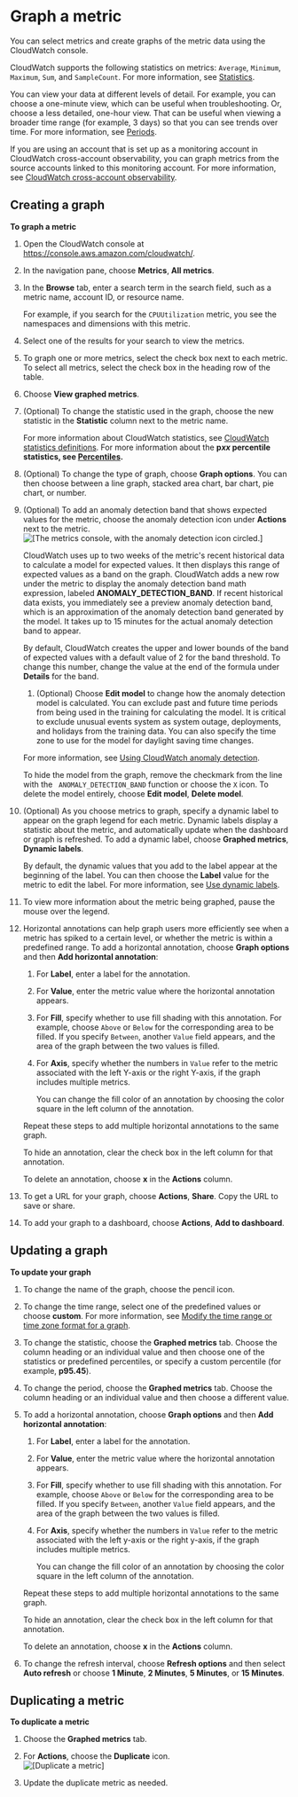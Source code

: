 # Graph a metric<a name="graph_a_metric"></a>

You can select metrics and create graphs of the metric data using the CloudWatch console\.

CloudWatch supports the following statistics on metrics: `Average`, `Minimum`, `Maximum`, `Sum`, and `SampleCount`\. For more information, see [Statistics](cloudwatch_concepts.md#Statistic)\.

You can view your data at different levels of detail\. For example, you can choose a one\-minute view, which can be useful when troubleshooting\. Or, choose a less detailed, one\-hour view\. That can be useful when viewing a broader time range \(for example, 3 days\) so that you can see trends over time\. For more information, see [Periods](cloudwatch_concepts.md#CloudWatchPeriods)\.

If you are using an account that is set up as a monitoring account in CloudWatch cross\-account observability, you can graph metrics from the source accounts linked to this monitoring account\. For more information, see [CloudWatch cross\-account observability](CloudWatch-Unified-Cross-Account.md)\.

## Creating a graph<a name="create-metric-graph"></a>

**To graph a metric**

1. Open the CloudWatch console at [https://console\.aws\.amazon\.com/cloudwatch/](https://console.aws.amazon.com/cloudwatch/)\.

1. In the navigation pane, choose **Metrics**, **All metrics**\.

1. In the **Browse** tab, enter a search term in the search field, such as a metric name, account ID, or resource name\.

   For example, if you search for the `CPUUtilization` metric, you see the namespaces and dimensions with this metric\.

1. Select one of the results for your search to view the metrics\.

1. To graph one or more metrics, select the check box next to each metric\. To select all metrics, select the check box in the heading row of the table\.

1. Choose **View graphed metrics**\.

1. \(Optional\) To change the statistic used in the graph, choose the new statistic in the **Statistic** column next to the metric name\.

   For more information about CloudWatch statistics, see [CloudWatch statistics definitions](Statistics-definitions.md)\. For more information about the **p*xx* percentile statistics, see [Percentiles](cloudwatch_concepts.md#Percentiles)\.**

1. \(Optional\) To change the type of graph, choose **Graph options**\. You can then choose between a line graph, stacked area chart, bar chart, pie chart, or number\.

1. \(Optional\) To add an anomaly detection band that shows expected values for the metric, choose the anomaly detection icon under **Actions** next to the metric\.   
![\[The metrics console, with the anomaly detection icon circled.\]](http://docs.aws.amazon.com/AmazonCloudWatch/latest/monitoring/images/Anomaly_Detection_Icon.PNG)

   CloudWatch uses up to two weeks of the metric's recent historical data to calculate a model for expected values\. It then displays this range of expected values as a band on the graph\. CloudWatch adds a new row under the metric to display the anomaly detection band math expression, labeled **ANOMALY\_DETECTION\_BAND**\. If recent historical data exists, you immediately see a preview anomaly detection band, which is an approximation of the anomaly detection band generated by the model\. It takes up to 15 minutes for the actual anomaly detection band to appear\.

   By default, CloudWatch creates the upper and lower bounds of the band of expected values with a default value of 2 for the band threshold\. To change this number, change the value at the end of the formula under **Details** for the band\.

   1. \(Optional\) Choose **Edit model** to change how the anomaly detection model is calculated\. You can exclude past and future time periods from being used in the training for calculating the model\. It is critical to exclude unusual events system as system outage, deployments, and holidays from the training data\. You can also specify the time zone to use for the model for daylight saving time changes\.

   For more information, see [Using CloudWatch anomaly detection](CloudWatch_Anomaly_Detection.md)\.

   To hide the model from the graph, remove the checkmark from the line with the ` ANOMALY_DETECTION_BAND` function or choose the `X` icon\. To delete the model entirely, choose **Edit model**, **Delete model**\.

1. \(Optional\) As you choose metrics to graph, specify a dynamic label to appear on the graph legend for each metric\. Dynamic labels display a statistic about the metric, and automatically update when the dashboard or graph is refreshed\. To add a dynamic label, choose **Graphed metrics**, **Dynamic labels**\.

   By default, the dynamic values that you add to the label appear at the beginning of the label\. You can then choose the **Label** value for the metric to edit the label\. For more information, see [Use dynamic labels](graph-dynamic-labels.md)\.

1. To view more information about the metric being graphed, pause the mouse over the legend\.

1. Horizontal annotations can help graph users more efficiently see when a metric has spiked to a certain level, or whether the metric is within a predefined range\. To add a horizontal annotation, choose **Graph options** and then **Add horizontal annotation**:

   1. For **Label**, enter a label for the annotation\.

   1. For **Value**, enter the metric value where the horizontal annotation appears\.

   1. For **Fill**, specify whether to use fill shading with this annotation\. For example, choose `Above` or `Below` for the corresponding area to be filled\. If you specify `Between`, another `Value` field appears, and the area of the graph between the two values is filled\.

   1. For **Axis**, specify whether the numbers in `Value` refer to the metric associated with the left Y\-axis or the right Y\-axis, if the graph includes multiple metrics\.

      You can change the fill color of an annotation by choosing the color square in the left column of the annotation\. 

   Repeat these steps to add multiple horizontal annotations to the same graph\.

   To hide an annotation, clear the check box in the left column for that annotation\.

   To delete an annotation, choose **x** in the **Actions** column\.

1. To get a URL for your graph, choose **Actions**, **Share**\. Copy the URL to save or share\.

1. To add your graph to a dashboard, choose **Actions**, **Add to dashboard**\.

## Updating a graph<a name="update-metric-graph"></a>

**To update your graph**

1. To change the name of the graph, choose the pencil icon\.

1. To change the time range, select one of the predefined values or choose **custom**\. For more information, see [Modify the time range or time zone format for a graph](modify_graph_date_time.md)\.

1. To change the statistic, choose the **Graphed metrics** tab\. Choose the column heading or an individual value and then choose one of the statistics or predefined percentiles, or specify a custom percentile \(for example, **p95\.45**\)\.

1. To change the period, choose the **Graphed metrics** tab\. Choose the column heading or an individual value and then choose a different value\.

1. To add a horizontal annotation, choose **Graph options** and then **Add horizontal annotation**:

   1. For **Label**, enter a label for the annotation\.

   1. For **Value**, enter the metric value where the horizontal annotation appears\.

   1. For **Fill**, specify whether to use fill shading with this annotation\. For example, choose `Above` or `Below` for the corresponding area to be filled\. If you specify `Between`, another `Value` field appears, and the area of the graph between the two values is filled\.

   1. For **Axis**, specify whether the numbers in `Value` refer to the metric associated with the left y\-axis or the right y\-axis, if the graph includes multiple metrics\.

      You can change the fill color of an annotation by choosing the color square in the left column of the annotation\. 

   Repeat these steps to add multiple horizontal annotations to the same graph\.

   To hide an annotation, clear the check box in the left column for that annotation\.

   To delete an annotation, choose **x** in the **Actions** column\.

1. To change the refresh interval, choose **Refresh options** and then select **Auto refresh** or choose **1 Minute**, **2 Minutes**, **5 Minutes**, or **15 Minutes**\.

## Duplicating a metric<a name="duplicate-metric-graph"></a>

**To duplicate a metric**

1. Choose the **Graphed metrics** tab\.

1. For **Actions**, choose the **Duplicate** icon\.  
![\[Duplicate a metric\]](http://docs.aws.amazon.com/AmazonCloudWatch/latest/monitoring/images/metric_graph_duplicate.png)

1. Update the duplicate metric as needed\.